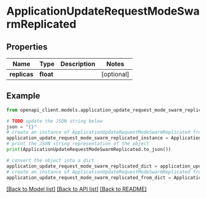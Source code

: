 # ApplicationUpdateRequestModeSwarmReplicated


## Properties

Name | Type | Description | Notes
------------ | ------------- | ------------- | -------------
**replicas** | **float** |  | [optional] 

## Example

```python
from openapi_client.models.application_update_request_mode_swarm_replicated import ApplicationUpdateRequestModeSwarmReplicated

# TODO update the JSON string below
json = "{}"
# create an instance of ApplicationUpdateRequestModeSwarmReplicated from a JSON string
application_update_request_mode_swarm_replicated_instance = ApplicationUpdateRequestModeSwarmReplicated.from_json(json)
# print the JSON string representation of the object
print(ApplicationUpdateRequestModeSwarmReplicated.to_json())

# convert the object into a dict
application_update_request_mode_swarm_replicated_dict = application_update_request_mode_swarm_replicated_instance.to_dict()
# create an instance of ApplicationUpdateRequestModeSwarmReplicated from a dict
application_update_request_mode_swarm_replicated_from_dict = ApplicationUpdateRequestModeSwarmReplicated.from_dict(application_update_request_mode_swarm_replicated_dict)
```
[[Back to Model list]](../README.md#documentation-for-models) [[Back to API list]](../README.md#documentation-for-api-endpoints) [[Back to README]](../README.md)


